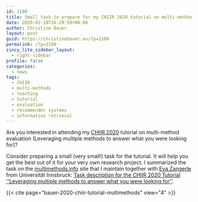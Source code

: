```yaml
---
id: 2100
title: Small task to prepare for my CHIIR 2020 tutorial on multi-method evaluation
date: 2020-02-10T16:29:59+00:00
author: Christine Bauer
layout: post
guid: https://christinebauer.eu/?p=2100
permalink: /?p=2100
zincy_lite_sidebar_layout:
  - right-sidebar
profile: false
categories:
  - news
tags:
  - CHIIR
  - multi-methods
  - teaching
  - tutorial
  - evaluation
  - recommender systems
  - information retrieval
---
```

Are you interested in attending my [CHIIR 2020](https://sigir.org/chiir2020/) tutorial on multi-method evaluation (Leveraging multiple methods to answer what you were looking for)?

Consider preparing a small (very small!) task for the tutorial. It will help you get the best out of it for your very own research project. I summarized the task on the [multimethods.info](https://multimethods.info/) site that I maintain together with [Eva Zangerle](https://evazangerle.at) from Universität Innsbruck: [Task description for the CHIIR 2020 Tutorial ''Leveraging multiple methods to answer what you were looking for''](https://multimethods.info/).

{{< cite page="bauer-2020-chiir-tutorial-multimethods" view="4" >}}